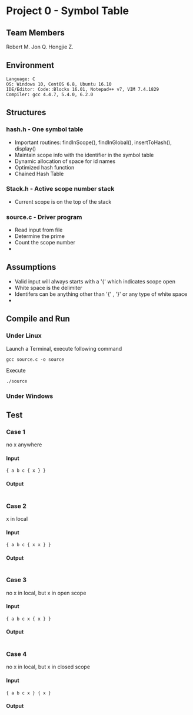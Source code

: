 # Project 0 - Symbol Table
## Team Members
Robert M.
Jon Q.
Hongjie Z.
## Environment
```
Language: C
OS: Windows 10, CentOS 6.8, Ubuntu 16.10
IDE/Editor: Code::Blocks 16.01, Notepad++ v7, VIM 7.4.1829
Compiler: gcc 4.4.7, 5.4.0, 6.2.0
```
## Structures
### hash.h - One symbol table
* Important routines: findInScope(), findInGlobal(), insertToHash(), display()
* Maintain scope info with the identifier in the symbol table
* Dynamic allocation of space for id names
* Optimized hash function
* Chained Hash Table
### Stack.h - Active scope number stack
* Current scope is on the top of the stack 
### source.c - Driver program
* Read input from file
* Determine the prime
* Count the scope number
*
## Assumptions
* Valid input will always starts with a '{' which indicates scope open
* White space is the delimiter
* Identifers can be anything other than '{' , '}' or any type of white space
* 

## Compile and Run
### Under Linux
Launch a Terminal, execute following command
```
gcc source.c -o source
```
Execute
```
./source
```
### Under Windows
## Test
### Case 1
no x anywhere
#### Input
```
{ a b c { x } }
```
#### Output
```

```
### Case 2
x in local
#### Input
```
{ a b c { x x } }
```
#### Output
```

```
### Case 3
no x in local, but x in open scope
#### Input
```
{ a b c x { x } }
```
#### Output
```

```
### Case 4
no x in local, but x in closed scope
#### Input
```
{ a b c x } { x }
```
#### Output
```

```
